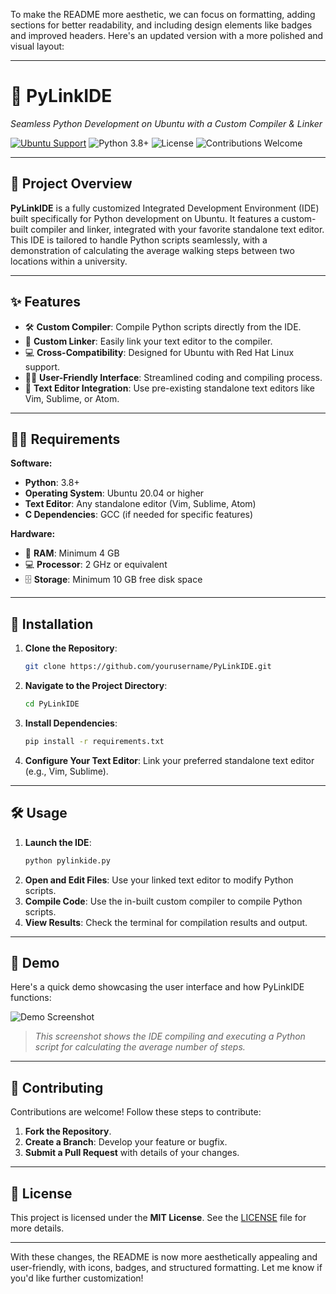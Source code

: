 To make the README more aesthetic, we can focus on formatting, adding sections for better readability, and including design elements like badges and improved headers. Here's an updated version with a more polished and visual layout:

---

# 🌟 **PyLinkIDE**  
*Seamless Python Development on Ubuntu with a Custom Compiler & Linker*

[![Ubuntu Support](https://img.shields.io/badge/OS-Ubuntu-orange)](https://ubuntu.com) ![Python 3.8+](https://img.shields.io/badge/python-3.8%2B-blue) ![License](https://img.shields.io/github/license/yourusername/PyLinkIDE) ![Contributions Welcome](https://img.shields.io/badge/contributions-welcome-brightgreen)

---

## 📜 **Project Overview**
**PyLinkIDE** is a fully customized Integrated Development Environment (IDE) built specifically for Python development on Ubuntu. It features a custom-built compiler and linker, integrated with your favorite standalone text editor. This IDE is tailored to handle Python scripts seamlessly, with a demonstration of calculating the average walking steps between two locations within a university.

---

## ✨ **Features**
- 🛠️ **Custom Compiler**: Compile Python scripts directly from the IDE.
- 🔗 **Custom Linker**: Easily link your text editor to the compiler.
- 💻 **Cross-Compatibility**: Designed for Ubuntu with Red Hat Linux support.
- 🧑‍💻 **User-Friendly Interface**: Streamlined coding and compiling process.
- 📁 **Text Editor Integration**: Use pre-existing standalone text editors like Vim, Sublime, or Atom.

---

## 🧑‍💻 **Requirements**
**Software:**
- **Python**: 3.8+
- **Operating System**: Ubuntu 20.04 or higher
- **Text Editor**: Any standalone editor (Vim, Sublime, Atom)
- **C Dependencies**: GCC (if needed for specific features)

**Hardware:**
- 💾 **RAM**: Minimum 4 GB
- 💻 **Processor**: 2 GHz or equivalent
- 🗄️ **Storage**: Minimum 10 GB free disk space

---

## 🚀 **Installation**
1. **Clone the Repository**:
   ```bash
   git clone https://github.com/yourusername/PyLinkIDE.git
   ```
2. **Navigate to the Project Directory**:
   ```bash
   cd PyLinkIDE
   ```
3. **Install Dependencies**:
   ```bash
   pip install -r requirements.txt
   ```
4. **Configure Your Text Editor**:
   Link your preferred standalone text editor (e.g., Vim, Sublime).

---

## 🛠️ **Usage**
1. **Launch the IDE**:
   ```bash
   python pylinkide.py
   ```
2. **Open and Edit Files**: Use your linked text editor to modify Python scripts.
3. **Compile Code**: Use the in-built custom compiler to compile Python scripts.
4. **View Results**: Check the terminal for compilation results and output.

---

## 🎥 **Demo**
Here's a quick demo showcasing the user interface and how PyLinkIDE functions:

![Demo Screenshot](demo_screenshot.png)

> *This screenshot shows the IDE compiling and executing a Python script for calculating the average number of steps.*

---

## 🤝 **Contributing**
Contributions are welcome! Follow these steps to contribute:
1. **Fork the Repository**.
2. **Create a Branch**: Develop your feature or bugfix.
3. **Submit a Pull Request** with details of your changes.

---

## 📄 **License**
This project is licensed under the **MIT License**. See the [LICENSE](LICENSE) file for more details.

---

With these changes, the README is now more aesthetically appealing and user-friendly, with icons, badges, and structured formatting. Let me know if you'd like further customization!

